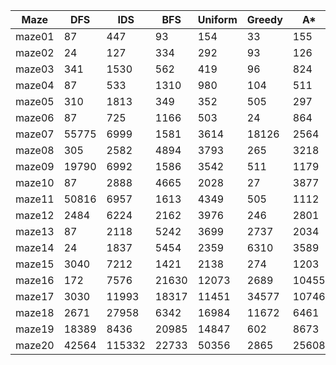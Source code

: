 | Maze | DFS | IDS | BFS | Uniform | Greedy | A* |
| --- | --- | --- | --- | --- | --- | --- |
| maze01 | 87 | 447 | 93 | 154 | 33 | 155 |
| maze02 | 24 | 127 | 334 | 292 | 93 | 126 |
| maze03 | 341 | 1530 | 562 | 419 | 96 | 824 |
| maze04 | 87 | 533 | 1310 | 980 | 104 | 511 |
| maze05 | 310 | 1813 | 349 | 352 | 505 | 297 |
| maze06 | 87 | 725 | 1166 | 503 | 24 | 864 |
| maze07 | 55775 | 6999 | 1581 | 3614 | 18126 | 2564 |
| maze08 | 305 | 2582 | 4894 | 3793 | 265 | 3218 |
| maze09 | 19790 | 6992 | 1586 | 3542 | 511 | 1179 |
| maze10 | 87 | 2888 | 4665 | 2028 | 27 | 3877 |
| maze11 | 50816 | 6957 | 1613 | 4349 | 505 | 1112 |
| maze12 | 2484 | 6224 | 2162 | 3976 | 246 | 2801 |
| maze13 | 87 | 2118 | 5242 | 3699 | 2737 | 2034 |
| maze14 | 24 | 1837 | 5454 | 2359 | 6310 | 3589 |
| maze15 | 3040 | 7212 | 1421 | 2138 | 274 | 1203 |
| maze16 | 172 | 7576 | 21630 | 12073 | 2689 | 10455 |
| maze17 | 3030 | 11993 | 18317 | 11451 | 34577 | 10746 |
| maze18 | 2671 | 27958 | 6342 | 16984 | 11672 | 6461 |
| maze19 | 18389 | 8436 | 20985 | 14847 | 602 | 8673 |
| maze20 | 42564 | 115332 | 22733 | 50356 | 2865 | 25608 |

